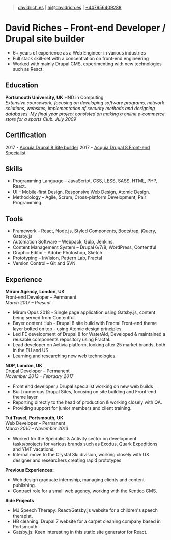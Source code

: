 > [davidrich.es](https://davidrich.es) |
[hi@davidrich.es](mailto:hi@davidrich.es) |
[+447956409288](tel:+447956409288)

# David Riches &ndash; Front-end Developer / Drupal site builder
- 6+ years of experience as a Web Engineer in various industries
- Full stack skill-set with a concentration on front-end engineering
- Worked with mainly Drupal CMS, experimenting with new technologies such as React.

## Education
**Portsmouth University, UK**
HND in Computing  
*Extensive coursework, focusing on developing software programs, network solutions, websites, implementation of security methods and designing databases.*
*My final year project consisted on making a online e-commerce store for a sports Club.*
*July 2009*  

## Certification
2017 - [Acquia Drupal 8 Site builder](https://certification.acquia.com/registry?fname=David&lname=Riches&city=&state=&country=&org=&exam=All)
2017 - [Acquia Drupal 8 Front-end Specialist](https://certification.acquia.com/registry?fname=David&lname=Riches&city=&state=&country=&org=&exam=All)

## Skills
- Programming Language &ndash; JavaScript, CSS, LESS, SASS, HTML, PHP, React.
- UI &ndash; Mobile-first Design, Responsive Web Design, Atomic Design.
- Methodology &ndash; Agile, Scrum, Cross-platform Development, Pair Programming.

## Tools
- Framework &ndash; React, Node.js, Styled Components, Bootstrap, jQuery, Gatsby.js
- Automation Software &ndash; Webpack, Gulp, Jenkins.
- Content Management System &ndash; Drupal 6/7/8, WordPress, Contentful
- Graphic Editor &ndash; Adobe Photoshop, Sketch
- Prototyping &ndash; InVision, Pattern Lab, Fractal
- Version Control &ndash; Git and SVN

## Experience
**Mirum Agency, London, UK**  
Front-end Developer &ndash; Permanent   
*March 2017 &ndash; Present*  
- Mirum Opus 2018 - Single page application using Gatsby.js, content being served from Contentful.
- Bayer content Hub - Drupal 8 site build with Fractal Front-end theme layer bolted on top - using Atomic design principles.
- Led FE development of Drupal 8 for WaterAid, Developed & maintained a reusable components repository using Fractal.
- Lead developer on Activia platform, looking after 25 market brands, both in the EU and US.
- Learning and researching new web technologies.

**NDP, London, UK**  
Drupal Developer &ndash; Permanent  
*November 2013 &ndash; February 2017*  
- Front end developer / Drupal specialist working on new web builds
- Built numerous Drupal Sites, focusing on site building and Front-end theme layer
- Reporting directly to the head of production & working closely with QA.
- Providing support for junior members and client training.

**Tui Travel, Portsmouth, UK**  
Web Developer &ndash; Permanent  
*March 2010 &ndash; November 2013*  
- Worked for the Specialist & Activity sector on development tasks/projects for various brands such as Exodus, Quark Expeditions and YMT vacations.
- Internal move to the Crystal Ski division, working closely with UX designer and researchers creating rapid prototypes

**Previous Experiences:**
- Web design graduate internship, managing clients and content publishing.
- Contract role for a small web agency, working with the Kentico CMS.

**Side Projects** 
- MJ Speech Therapy: React/Gatsby.js website for a children's speech therapist.
- HB cleaning: Drupal 7 website for a carpet cleaning company based in Portsmouth.
- Gatsby.js: Keen interesting in this static site generator for React.
